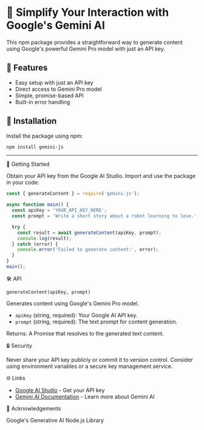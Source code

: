 # 🤖 Simplify Your Interaction with Google's Gemini AI

This npm package provides a straightforward way to generate content using Google's powerful Gemini Pro model with just an API key.

## 🌟 Features

- Easy setup with just an API key
- Direct access to Gemini Pro model
- Simple, promise-based API
- Built-in error handling

## 🚀 Installation

Install the package using npm:

```bash
npm install gemini-js
```

---

🔑 Getting Started

Obtain your API key from the Google AI Studio.
Import and use the package in your code:

```js
const { generateContent } = require('gemini-js');

async function main() {
  const apiKey = 'YOUR_API_KEY_HERE';
  const prompt = 'Write a short story about a robot learning to love.';

  try {
    const result = await generateContent(apiKey, prompt);
    console.log(result);
  } catch (error) {
    console.error('Failed to generate content:', error);
  }
}
main();
```

🛠️ API

`generateContent(apiKey, prompt)`

Generates content using Google's Gemini Pro model.

- `apiKey` (string, required): Your Google AI API key.
- `prompt` (string, required): The text prompt for content generation.

Returns: A Promise that resolves to the generated text content.

🔒 Security

Never share your API key publicly or commit it to version control. Consider using environment variables or a secure key management service.

🌐 Links

- [Google AI Studio](https://developers.google.com/studio) - Get your API key
- [Gemini AI Documentation](https://gemini.ai/docs) - Learn more about Gemini AI


🙏 Acknowledgements

Google's Generative AI Node.js Library
```